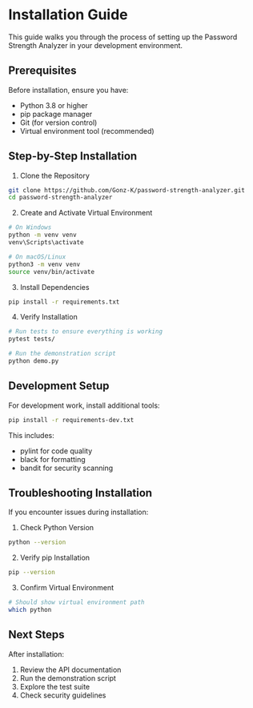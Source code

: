 # Installation Guide

This guide walks you through the process of setting up the Password Strength Analyzer in your development environment.

## Prerequisites

Before installation, ensure you have:
- Python 3.8 or higher
- pip package manager
- Git (for version control)
- Virtual environment tool (recommended)

## Step-by-Step Installation

1. Clone the Repository
```bash
git clone https://github.com/Gonz-K/password-strength-analyzer.git
cd password-strength-analyzer
```

2. Create and Activate Virtual Environment
```bash
# On Windows
python -m venv venv
venv\Scripts\activate

# On macOS/Linux
python3 -m venv venv
source venv/bin/activate
```

3. Install Dependencies
```bash
pip install -r requirements.txt
```

4. Verify Installation
```bash
# Run tests to ensure everything is working
pytest tests/

# Run the demonstration script
python demo.py
```

## Development Setup

For development work, install additional tools:
```bash
pip install -r requirements-dev.txt
```

This includes:
- pylint for code quality
- black for formatting
- bandit for security scanning

## Troubleshooting Installation

If you encounter issues during installation:

1. Check Python Version
```bash
python --version
```

2. Verify pip Installation
```bash
pip --version
```

3. Confirm Virtual Environment
```bash
# Should show virtual environment path
which python
```

## Next Steps

After installation:
1. Review the API documentation
2. Run the demonstration script
3. Explore the test suite
4. Check security guidelines